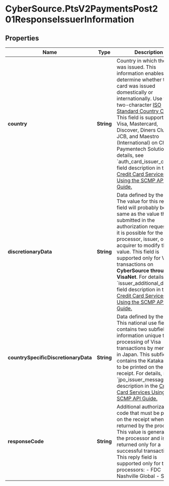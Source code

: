 # CyberSource.PtsV2PaymentsPost201ResponseIssuerInformation

## Properties
Name | Type | Description | Notes
------------ | ------------- | ------------- | -------------
**country** | **String** | Country in which the card was issued. This information enables you to determine whether the card was issued domestically or internationally. Use the two-character [ISO Standard Country Codes](https://developer.cybersource.com/library/documentation/sbc/quickref/countries_alpha_list.pdf).  This field is supported for Visa, Mastercard, Discover, Diners Club, JCB, and Maestro (International) on Chase Paymentech Solutions.  For details, see &#x60;auth_card_issuer_country&#x60; field description in the [Credit Card Services Using the SCMP API Guide.](https://apps.cybersource.com/library/documentation/dev_guides/CC_Svcs_SCMP_API/html/)  | [optional] 
**discretionaryData** | **String** | Data defined by the issuer.  The value for this reply field will probably be the same as the value that you submitted in the authorization request, but it is possible for the processor, issuer, or acquirer to modify the value.  This field is supported only for Visa transactions on **CyberSource through VisaNet**.  For details, see &#x60;issuer_additional_data&#x60; field description in the [Credit Card Services Using the SCMP API Guide.](https://apps.cybersource.com/library/documentation/dev_guides/CC_Svcs_SCMP_API/html/)  | [optional] 
**countrySpecificDiscretionaryData** | **String** | Data defined by the issuer.  This national use field contains two subfields for information unique to the processing of Visa transactions by members in Japan. This subfield contains the Katakana text to be printed on the receipt. For details, see &#x60;jpo_issuer_message&#x60; field description in the [Credit Card Services Using the SCMP API Guide.](https://apps.cybersource.com/library/documentation/dev_guides/CC_Svcs_SCMP_API/html/)  | [optional] 
**responseCode** | **String** | Additional authorization code that must be printed on the receipt when returned by the processor.  This value is generated by the processor and is returned only for a successful transaction.  This reply field is supported only for these processors: - FDC Nashville Global - SIX  | [optional] 


